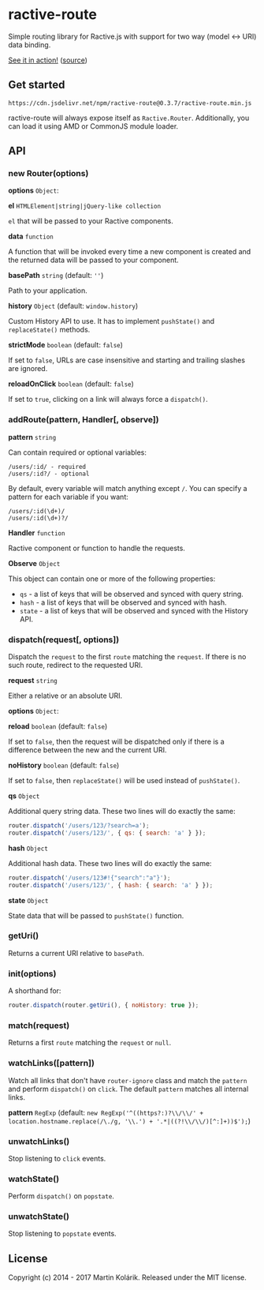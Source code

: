 # ractive-route

Simple routing library for Ractive.js with support for two way (model <-> URI) data binding.

[See it in action!](http://rawgit.com/MartinKolarik/ractive-route/master/demo/index.html) ([source](https://github.com/MartinKolarik/ractive-route/tree/master/demo))

## Get started

```
https://cdn.jsdelivr.net/npm/ractive-route@0.3.7/ractive-route.min.js
```

ractive-route will always expose itself as `Ractive.Router`. Additionally, you can load it using AMD or CommonJS module loader.

## API

### new Router(options)

**options** `Object`:

**el** `HTMLElement|string|jQuery-like collection`

`el` that will be passed to your Ractive components.

**data** `function`

A function that will be invoked every time a new component is created and the returned data will be passed to your component.

**basePath** `string` (default: `''`)

Path to your application.

**history** `Object` (default: `window.history`)

Custom History API to use. It has to implement `pushState()` and `replaceState()` methods.

**strictMode** `boolean` (default: `false`)

If set to `false`, URLs are case insensitive and starting and trailing slashes are ignored.

**reloadOnClick** `boolean` (default: `false`)

If set to `true`, clicking on a link will always force a `dispatch()`.

### addRoute(pattern, Handler[, observe])

**pattern** `string`

Can contain required or optional variables:

```
/users/:id/ - required
/users/:id?/ - optional
```

By default, every variable will match anything except `/`. You can specify a pattern for each variable if you want:

```
/users/:id(\d+)/
/users/:id(\d+)?/
```

**Handler** `function`

Ractive component or function to handle the requests.

**Observe** `Object`

This object can contain one or more of the following properties:

- `qs` - a list of keys that will be observed and synced with query string.
- `hash` - a list of keys that will be observed and synced with hash.
- `state` - a list of keys that will be observed and synced with the History API.

### dispatch(request[, options])

Dispatch the `request` to the first `route` matching the `request`. If there is no such route, redirect to the requested URI.

**request** `string`

Either a relative or an absolute URI.

**options** `Object`:

**reload** `boolean` (default: `false`)

If set to `false`, then the request will be dispatched only if there is a difference between the new and the current URI.

**noHistory** `boolean` (default: `false`)

If set to `false`, then `replaceState()` will be used instead of `pushState()`.

**qs** `Object`

Additional query string data. These two lines will do exactly the same:

```js
router.dispatch('/users/123/?search=a');
router.dispatch('/users/123/', { qs: { search: 'a' } });
```

**hash** `Object`

Additional hash data. These two lines will do exactly the same:

```js
router.dispatch('/users/123#!{"search":"a"}');
router.dispatch('/users/123/', { hash: { search: 'a' } });
```

**state** `Object`

State data that will be passed to `pushState()` function.

### getUri()

Returns a current URI relative to `basePath`.

### init(options)

A shorthand for:

```js
router.dispatch(router.getUri(), { noHistory: true });
```

### match(request)

Returns a first `route` matching the `request` or `null`.

### watchLinks([pattern])

Watch all links that don't have `router-ignore` class and match the `pattern` and perform `dispatch()` on `click`. The default `pattern` matches all internal links.

**pattern** `RegExp` (default: `new RegExp('^((https?:)?\\/\\/' + location.hostname.replace(/\./g, '\\.') + '.*|((?!\\/\\/)[^:]+))$');`)

### unwatchLinks()

Stop listening to `click` events.

### watchState()

Perform `dispatch()` on `popstate`.

### unwatchState()

Stop listening to `popstate` events.

## License
Copyright (c) 2014 - 2017 Martin Kolárik. Released under the MIT license.
